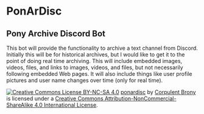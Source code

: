 PonArDisc
=========
**Pon**y **Ar**chive **Disc**ord Bot
------------------------------------
This bot will provide the functionality to archive a text channel from Discord.  Initially this will be for historical archives, but I would like to get it to the point of doing real time archiving.  This will include embedded images, videos, files, and links to images, videos, and files, but not necessarily following embedded Web pages.  It will also include things like user profile pictures and user name changes over time (only for real time).

[![Creative Commons License BY-NC-SA 4.0](https://i.creativecommons.org/l/by-nc-sa/4.0/88x31.png "Creative Commons License BY-NC-SA 4.0")](https://creativecommons.org/licenses/by-nc-sa/4.0/)
[ponardisc](https://github.com/CorpulentBrony/ponardisc) by [Corpulent Brony](https://github.com/CorpulentBrony) is licensed under a [Creative Commons Attribution-NonCommercial-ShareAlike 4.0 International License](https://creativecommons.org/licenses/by-nc-sa/4.0/).